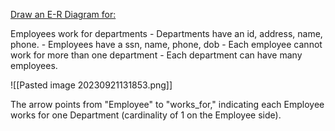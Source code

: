 
<u>Draw an E-R Diagram for:</u> 

Employees work for departments
	- Departments have an id, address, name, phone.
	- Employees have a ssn, name, phone, dob
	- Each employee cannot work for more than one department
	- Each department can have many employees. 


![[Pasted image 20230921131853.png]]



The arrow points from "Employee" to "works_for," indicating each Employee works for one Department (cardinality of 1 on the Employee side).